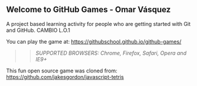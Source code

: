 ## Welcome to GitHub Games - Omar Vásquez
A project based learning activity for people who are getting started with Git and GitHub. CAMBIO L.O.1

You can play the game at: https://githubschool.github.io/github-games/

>> _*SUPPORTED BROWSERS*: Chrome, Firefox, Safari, Opera and IE9+_

This fun open source game was cloned from: https://github.com/jakesgordon/javascript-tetris
